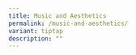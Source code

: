```yaml
---
title: Music and Aesthetics
permalink: /music-and-aesthetics/
variant: tiptap
description: ""
---
```

<p></p>